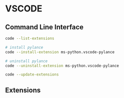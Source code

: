 # VSCODE

## Command Line Interface

```bash
code --list-extensions
```

```bash
# install pylance
code --install-extension ms-python.vscode-pylance
```

```bash
# uninstall pylance
code --uninstall-extension ms-python.vscode-pylance
```

```bash
code --update-extensions
```

## Extensions

